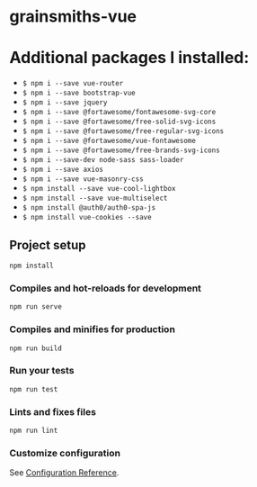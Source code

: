 # grainsmiths-vue

# Additional packages I installed:

* `$ npm i --save vue-router`
* `$ npm i --save bootstrap-vue`
* `$ npm i --save jquery`
* `$ npm i --save @fortawesome/fontawesome-svg-core`
* `$ npm i --save @fortawesome/free-solid-svg-icons`
* `$ npm i --save @fortawesome/free-regular-svg-icons`
* `$ npm i --save @fortawesome/vue-fontawesome`
* `$ npm i --save @fortawesome/free-brands-svg-icons`
* `$ npm i --save-dev node-sass sass-loader`
* `$ npm i --save axios`
* `$ npm i --save vue-masonry-css`
* `$ npm install --save vue-cool-lightbox`
* `$ npm install --save vue-multiselect`
* `$ npm install @auth0/auth0-spa-js`
* `$ npm install vue-cookies --save`


## Project setup
```
npm install
```

### Compiles and hot-reloads for development
```
npm run serve
```

### Compiles and minifies for production
```
npm run build
```

### Run your tests
```
npm run test
```

### Lints and fixes files
```
npm run lint
```

### Customize configuration
See [Configuration Reference](https://cli.vuejs.org/config/).
